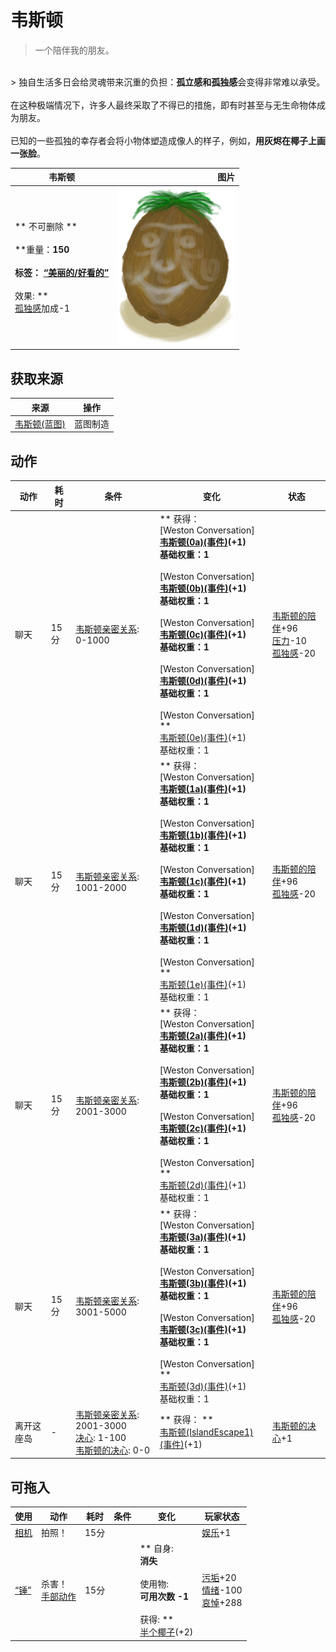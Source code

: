 # 韦斯顿  
> 一个陪伴我的朋友。  
<br>  
> 独自生活多日会给灵魂带来沉重的负担：<b>孤立感和孤独感</b>会变得非常难以承受。<br><br>在这种极端情况下，许多人最终采取了不得已的措施，即有时甚至与无生命物体成为朋友。<br><br>已知的一些孤独的幸存者会将小物体塑造成像人的样子，例如，<b>用灰烬在椰子上画一张脸</b>。  
  
  韦斯顿  |   图片   
 ----  |  ----:   
 ** 不可删除 **<br><br>**重量：**150<br><br>**标签：**	[“美丽的/好看的”](tag_Pretty.md)<br><br>** 效果: **<br>[孤独感](Loneliness.md)加成-1  |  <img decoding="async" src="Sprite/Weston.png" href="a.md" style="max-width:300px;max-height:300px;">   
  
## 获取来源  
来源  |  操作  
----  |  ----  
[韦斯顿(蓝图)](Bp_Weston.md)  |  蓝图制造  
## 动作  
动作  |  耗时  |  条件  |  变化  |  状态  
----  |  ----  |  ----  |  ----  |  ----  
聊天<br>  |  15分  |  [韦斯顿亲密关系](WestonPropinquity.md): 0-1000  |  ** 获得： **<br>** [Weston Conversation] **<br>  [韦斯顿(0a)(事件)](Event_Weston0a.md)(+1)<br>基础权重：1<br><br>** [Weston Conversation] **<br>  [韦斯顿(0b)(事件)](Event_Weston0b.md)(+1)<br>基础权重：1<br><br>** [Weston Conversation] **<br>  [韦斯顿(0c)(事件)](Event_Weston0c.md)(+1)<br>基础权重：1<br><br>** [Weston Conversation] **<br>  [韦斯顿(0d)(事件)](Event_Weston0d.md)(+1)<br>基础权重：1<br><br>** [Weston Conversation] **<br>  [韦斯顿(0e)(事件)](Event_Weston0e.md)(+1)<br>基础权重：1<br>  |  [韦斯顿的陪伴](WestonCompany.md)+96<br>[压力](Stress.md)-10<br>[孤独感](Loneliness.md)-20  
聊天<br>  |  15分  |  [韦斯顿亲密关系](WestonPropinquity.md): 1001-2000  |  ** 获得： **<br>** [Weston Conversation] **<br>  [韦斯顿(1a)(事件)](Event_Weston1a.md)(+1)<br>基础权重：1<br><br>** [Weston Conversation] **<br>  [韦斯顿(1b)(事件)](Event_Weston1b.md)(+1)<br>基础权重：1<br><br>** [Weston Conversation] **<br>  [韦斯顿(1c)(事件)](Event_Weston1c.md)(+1)<br>基础权重：1<br><br>** [Weston Conversation] **<br>  [韦斯顿(1d)(事件)](Event_Weston1d.md)(+1)<br>基础权重：1<br><br>** [Weston Conversation] **<br>  [韦斯顿(1e)(事件)](Event_Weston1e.md)(+1)<br>基础权重：1<br>  |  [韦斯顿的陪伴](WestonCompany.md)+96<br>[孤独感](Loneliness.md)-20  
聊天<br>  |  15分  |  [韦斯顿亲密关系](WestonPropinquity.md): 2001-3000  |  ** 获得： **<br>** [Weston Conversation] **<br>  [韦斯顿(2a)(事件)](Event_Weston2a.md)(+1)<br>基础权重：1<br><br>** [Weston Conversation] **<br>  [韦斯顿(2b)(事件)](Event_Weston2b.md)(+1)<br>基础权重：1<br><br>** [Weston Conversation] **<br>  [韦斯顿(2c)(事件)](Event_Weston2c.md)(+1)<br>基础权重：1<br><br>** [Weston Conversation] **<br>  [韦斯顿(2d)(事件)](Event_Weston2d.md)(+1)<br>基础权重：1<br>  |  [韦斯顿的陪伴](WestonCompany.md)+96<br>[孤独感](Loneliness.md)-20  
聊天<br>  |  15分  |  [韦斯顿亲密关系](WestonPropinquity.md): 3001-5000  |  ** 获得： **<br>** [Weston Conversation] **<br>  [韦斯顿(3a)(事件)](Event_Weston3a.md)(+1)<br>基础权重：1<br><br>** [Weston Conversation] **<br>  [韦斯顿(3b)(事件)](Event_Weston3b.md)(+1)<br>基础权重：1<br><br>** [Weston Conversation] **<br>  [韦斯顿(3c)(事件)](Event_Weston3c.md)(+1)<br>基础权重：1<br><br>** [Weston Conversation] **<br>  [韦斯顿(3d)(事件)](Event_Weston3d.md)(+1)<br>基础权重：1<br>  |  [韦斯顿的陪伴](WestonCompany.md)+96<br>[孤独感](Loneliness.md)-20  
离开这座岛<br>  |  -  |  [韦斯顿亲密关系](WestonPropinquity.md): 2001-3000<br>[决心](Determination.md): 1-100<br>[韦斯顿的决心](WestonDetermination.md): 0-0  |  ** 获得： **<br>  [韦斯顿(IslandEscape1)(事件)](Event_WestonIslandEscape1.md)(+1)<br>  |  [韦斯顿的决心](WestonDetermination.md)+1  
## 可拖入  
使用  |  动作  |  耗时  |  条件  |  变化  |  玩家状态  
----  |  ----  |  ----  |  ----  |  ----  |  ----  
[相机](Camera.md)  |  拍照！<br>  |  15分  |    |    |  [娱乐](Entertainment.md)+1  
[“锤”](tag_Hammer.md)  |  杀害！<br>[手部动作](HandAction.md)  |  15分  |    |  ** 自身: **<br>消失<br><br>** 使用物: **<br>可用次数  -1<br><br>** 获得: **<br>  [半个椰子](CoconutHalf.md)(+2)<br>  |  [污垢](Filth.md)+20<br>[情绪](Morale.md)-100<br>[哀悼](Mourning.md)+288  
